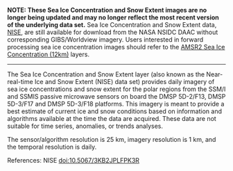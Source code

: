 **NOTE: These Sea Ice Concentration and Snow Extent images are no longer being updated and may no longer reflect the most recent version of the underlying data set.** Sea Ice Concentration and Snow Extent data, [NISE](https://nsidc.org/data/nise/versions/5), are still available for download from the NASA NSIDC DAAC without corresponding GIBS/Worldview imagery. Users interested in forward processing sea ice concentration images should refer to the <a href="https://worldview.earthdata.nasa.gov/?v=-7622656,-3600384,7622656,3600384&p=arctic&l=Reference_Labels_15m(hidden),Reference_Features_15m(hidden),Coastlines_15m,AMSRU2_Sea_Ice_Concentration_12km,MODIS_Terra_CorrectedReflectance_TrueColor&lg=true">AMSR2 Sea Ice Concentration (12km)</a> layers.

***

The Sea Ice Concentration and Snow Extent layer (also known as the Near-real-time Ice and Snow Extent (NISE) data set) provides daily imagery of sea ice concentrations and snow extent for the polar regions from the SSM/I and SSMIS passive microwave sensors on board the DMSP 5D-2/F13, DMSP 5D-3/F17 and DMSP 5D-3/F18 platforms. This imagery is meant to provide a best estimate of current ice and snow conditions based on information and algorithms available at the time the data are acquired. These data are not suitable for time series, anomalies, or trends analyses.

The sensor/algorithm resolution is 25 km, imagery resolution is 1 km, and the temporal resolution is daily.

References: NISE [doi:10.5067/3KB2JPLFPK3R](https://doi.org/10.5067/3KB2JPLFPK3R)
